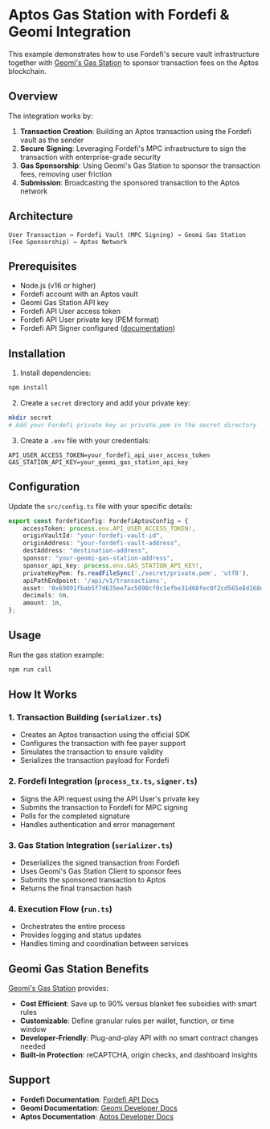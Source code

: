 # Aptos Gas Station with Fordefi & Geomi Integration

This example demonstrates how to use Fordefi's secure vault infrastructure together with [Geomi's Gas Station](https://geomi.dev/) to sponsor transaction fees on the Aptos blockchain.

## Overview

The integration works by:
1. **Transaction Creation**: Building an Aptos transaction using the Fordefi vault as the sender
2. **Secure Signing**: Leveraging Fordefi's MPC infrastructure to sign the transaction with enterprise-grade security
3. **Gas Sponsorship**: Using Geomi's Gas Station to sponsor the transaction fees, removing user friction
4. **Submission**: Broadcasting the sponsored transaction to the Aptos network

## Architecture

```
User Transaction → Fordefi Vault (MPC Signing) → Geomi Gas Station (Fee Sponsorship) → Aptos Network
```

## Prerequisites

- Node.js (v16 or higher)
- Fordefi account with an Aptos vault
- Geomi Gas Station API key
- Fordefi API User access token
- Fordefi API User private key (PEM format)
- Fordefi API Signer configured ([documentation](https://docs.fordefi.com/developers/program-overview))


## Installation

1. Install dependencies:
```bash
npm install
```

2. Create a `secret` directory and add your private key:
```bash
mkdir secret
# Add your Fordefi private key as private.pem in the secret directory
```

3. Create a `.env` file with your credentials:
```env
API_USER_ACCESS_TOKEN=your_fordefi_api_user_access_token
GAS_STATION_API_KEY=your_geomi_gas_station_api_key
```

## Configuration

Update the `src/config.ts` file with your specific details:

```typescript
export const fordefiConfig: FordefiAptosConfig = {
    accessToken: process.env.API_USER_ACCESS_TOKEN!,
    originVaultId: "your-fordefi-vault-id",
    originAddress: "your-fordefi-vault-address", 
    destAddress: "destination-address",
    sponsor: "your-geomi-gas-station-address",
    sponsor_api_key: process.env.GAS_STATION_API_KEY!,
    privateKeyPem: fs.readFileSync('./secret/private.pem', 'utf8'),
    apiPathEndpoint: '/api/v1/transactions',
    asset: '0x69091fbab5f7d635ee7ac5098cf0c1efbe31d68fec0f2cd565e8d168daf52832', // Testnet USDC
    decimals: 6n,
    amount: 1n,
};
```

## Usage

Run the gas station example:

```bash
npm run call
```

## How It Works

### 1. Transaction Building (`serializer.ts`)
- Creates an Aptos transaction using the official SDK
- Configures the transaction with fee payer support
- Simulates the transaction to ensure validity
- Serializes the transaction payload for Fordefi

### 2. Fordefi Integration (`process_tx.ts`, `signer.ts`)
- Signs the API request using the API User's private key
- Submits the transaction to Fordefi for MPC signing
- Polls for the completed signature
- Handles authentication and error management

### 3. Gas Station Integration (`serializer.ts`)
- Deserializes the signed transaction from Fordefi
- Uses Geomi's Gas Station Client to sponsor fees
- Submits the sponsored transaction to Aptos
- Returns the final transaction hash

### 4. Execution Flow (`run.ts`)
- Orchestrates the entire process
- Provides logging and status updates
- Handles timing and coordination between services

## Geomi Gas Station Benefits

[Geomi's Gas Station](https://geomi.dev/) provides:
- **Cost Efficient**: Save up to 90% versus blanket fee subsidies with smart rules
- **Customizable**: Define granular rules per wallet, function, or time window
- **Developer-Friendly**: Plug-and-play API with no smart contract changes needed
- **Built-in Protection**: reCAPTCHA, origin checks, and dashboard insights

## Support

- **Fordefi Documentation**: [Fordefi API Docs](https://docs.fordefi.com/developers/program-overview)
- **Geomi Documentation**: [Geomi Developer Docs](https://geomi.dev/)
- **Aptos Documentation**: [Aptos Developer Docs](https://aptos.dev/)
